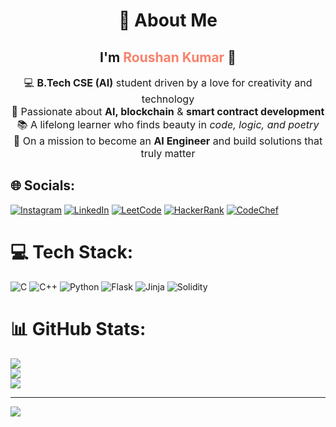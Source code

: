 <!-- Centered About Me Section -->
<div align="center">

# 💫 About Me  
<h2>I'm <span style="color:#f9826c;">Roushan Kumar</span> 👋</h2>

<p align="center" style="max-width: 600px; font-size: 16px;">
💻 <strong>B.Tech CSE (AI)</strong> student driven by a love for creativity and technology  
<br>🧠 Passionate about <strong>AI, blockchain</strong> & <strong>smart contract development</strong>  
<br>📚 A lifelong learner who finds beauty in <em>code, logic, and poetry</em>  
<br>🚀 On a mission to become an <strong>AI Engineer</strong> and build solutions that truly matter  
</p>

</div>

## 🌐 Socials:
[![Instagram](https://img.shields.io/badge/Instagram-%23E4405F.svg?logo=Instagram&logoColor=white)](https://instagram.com/K.roushan_77) 
[![LinkedIn](https://img.shields.io/badge/LinkedIn-%230077B5.svg?logo=linkedin&logoColor=white)](https://linkedin.com/in/roushan-kumar-214a0528b) 
[![LeetCode](https://img.shields.io/badge/LeetCode-FFA116.svg?logo=leetcode&logoColor=white)](https://leetcode.com/yourusername) 
[![HackerRank](https://img.shields.io/badge/HackerRank-00EA64.svg?logo=hackerrank&logoColor=white)](https://www.hackerrank.com/profile/roushan7710) 
[![CodeChef](https://img.shields.io/badge/CodeChef-5B4638.svg?logo=codechef&logoColor=white)](https://www.codechef.com/users/roushan_77)

# 💻 Tech Stack:
![C](https://img.shields.io/badge/c-%2300599C.svg?style=flat&logo=c&logoColor=white) ![C++](https://img.shields.io/badge/c++-%2300599C.svg?style=flat&logo=c%2B%2B&logoColor=white) ![Python](https://img.shields.io/badge/python-3670A0?style=flat&logo=python&logoColor=ffdd54) ![Flask](https://img.shields.io/badge/flask-%23000.svg?style=flat&logo=flask&logoColor=white) ![Jinja](https://img.shields.io/badge/jinja-white.svg?style=flat&logo=jinja&logoColor=black) ![Solidity](https://img.shields.io/badge/Solidity-%23363636.svg?style=flat&logo=solidity&logoColor=white)

# 📊 GitHub Stats:
![](https://github-readme-stats.vercel.app/api?username=Roushan-77&theme=radical&hide_border=false&include_all_commits=true&count_private=false)<br/>
![](https://github-readme-streak-stats.herokuapp.com/?user=Roushan-77&theme=radical&hide_border=false)<br/>
![](https://github-readme-stats.vercel.app/api/top-langs/?username=Roushan-77&theme=radical&hide_border=false&include_all_commits=true&count_private=false&layout=compact)

---

[![](https://visitcount.itsvg.in/api?id=Roushan-77&icon=0&color=0)](https://visitcount.itsvg.in)

<!-- Proudly created with GPRM ( https://gprm.itsvg.in ) -->
